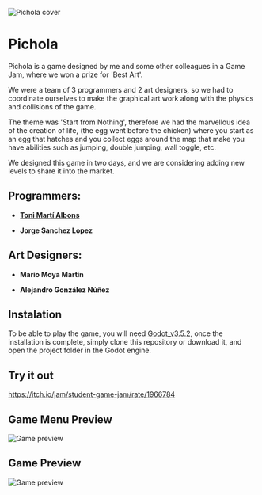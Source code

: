 ![Pichola cover](https://img.itch.zone/aW1nLzExNTY3MzgyLnBuZw==/315x250%23c/eMHWqt.png)
# Pichola

Pichola is a game designed by me and some other colleagues in a Game Jam, where we won a prize for 'Best Art'.

We were a team of 3 programmers and 2 art designers, so we had to coordinate ourselves to make the graphical art work along with the physics and collisions of the game.

The theme was 'Start from Nothing', therefore we had the marvellous idea of the creation of life, (the egg went before the chicken) where you start as an egg that hatches and you collect eggs around the map that make you have abilities such as jumping, double jumping, wall toggle, etc.

We designed this game in two days, and we are considering adding new levels to share it into the market.

## Programmers:

* **[Toni Martí Albons](https://github.com/Toni-Marti)**

* **Jorge Sanchez Lopez**

## Art Designers:

* **Mario Moya Martín**

* **Alejandro González Núñez**

## Instalation
To be able to play the game, you will need [Godot_v3.5.2](https://godotengine.org/download/3.x/linux), once the installation is complete, simply clone this repository or download it, and open the project folder in the Godot engine.

## Try it out
https://itch.io/jam/student-game-jam/rate/1966784

## Game Menu Preview
![Game preview](https://i.ibb.co/qCYV2z5/Screenshot-from-2024-12-27-11-46-37.png)

## Game Preview
![Game preview](https://i.ibb.co/N1RmwH8/Screenshot-from-2024-12-27-11-48-37.png)
